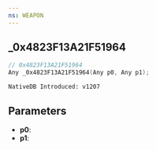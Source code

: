 ```yaml
---
ns: WEAPON
---
```

## _0x4823F13A21F51964

```c
// 0x4823F13A21F51964
Any _0x4823F13A21F51964(Any p0, Any p1);
```

```
NativeDB Introduced: v1207
```

## Parameters
* **p0**:
* **p1**:
